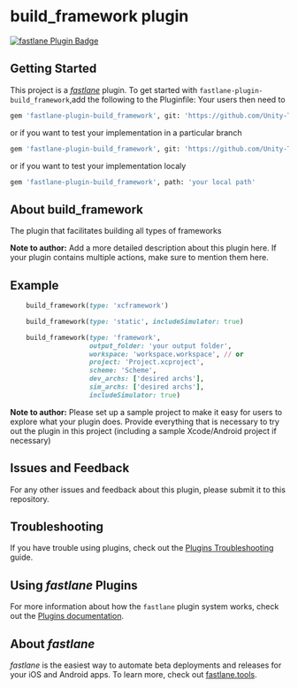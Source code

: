 # build_framework plugin

[![fastlane Plugin Badge](https://rawcdn.githack.com/fastlane/fastlane/master/fastlane/assets/plugin-badge.svg)](https://rubygems.org/gems/fastlane-plugin-build_framework)

## Getting Started

This project is a [_fastlane_](https://github.com/fastlane/fastlane) plugin. To get started with `fastlane-plugin-build_framework`,add the following to the Pluginfile:
 Your users then need to 


```bash
gem 'fastlane-plugin-build_framework', git: 'https://github.com/Unity-Technologies/fastlane-plugin-build_framework.git'
```
or if you want to test your implementation in a particular branch

```bash
gem 'fastlane-plugin-build_framework', git: 'https://github.com/Unity-Technologies/fastlane-plugin-build_framework.git', :branch => 'implementation'
```

or if you want to test your implementation localy

```bash
gem 'fastlane-plugin-build_framework', path: 'your local path'
```


## About build_framework

The plugin that facilitates building all types of frameworks

**Note to author:** Add a more detailed description about this plugin here. If your plugin contains multiple actions, make sure to mention them here.

## Example

```ruby
    build_framework(type: 'xcframework')
```

```ruby
    build_framework(type: 'static', includeSimulator: true)
```
```ruby
    build_framework(type: 'framework', 
                    output_folder: 'your output folder',
                    workspace: 'workspace.workspace', // or
                    project: 'Project.xcproject',
                    scheme: 'Scheme',
                    dev_archs: ['desired archs'],
                    sim_archs: ['desired archs'],
                    includeSimulator: true)
```


**Note to author:** Please set up a sample project to make it easy for users to explore what your plugin does. Provide everything that is necessary to try out the plugin in this project (including a sample Xcode/Android project if necessary)


## Issues and Feedback

For any other issues and feedback about this plugin, please submit it to this repository.

## Troubleshooting

If you have trouble using plugins, check out the [Plugins Troubleshooting](https://docs.fastlane.tools/plugins/plugins-troubleshooting/) guide.

## Using _fastlane_ Plugins

For more information about how the `fastlane` plugin system works, check out the [Plugins documentation](https://docs.fastlane.tools/plugins/create-plugin/).

## About _fastlane_

_fastlane_ is the easiest way to automate beta deployments and releases for your iOS and Android apps. To learn more, check out [fastlane.tools](https://fastlane.tools).

